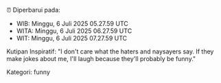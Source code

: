 ⏰ Diperbarui pada:
- WIB: Minggu, 6 Juli 2025 05.27.59 UTC
- WITA: Minggu, 6 Juli 2025 06.27.59 UTC
- WIT: Minggu, 6 Juli 2025 07.27.59 UTC

Kutipan Inspiratif:
"I don't care what the haters and naysayers say. If they make jokes about me, I'll laugh because they'll probably be funny."


Kategori: funny

